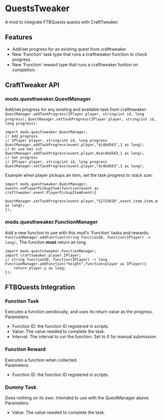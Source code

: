 # QuestsTweaker
A mod to integrate FTBQuests quests with CraftTweaker.  

## Features
- Add/set progress for an existing quest from crafttweaker.  
- New 'Function' task type that runs a crafttweaker function to check progress.  
- New 'Function' reward type that runs a crafttweaker funtion on completion.  

## CraftTweaker API
### mods.questtweaker.QuestManager
Add/set progress for any existing and available task from crafttweaker:
`QuestManager.addTaskProgress(IPlayer player, string/int id, long progress);`
`QuestManager.setTaskProgress(IPlayer player, string/int id, long progress);`
```
import mods.questtweaker.QuestManager;
// Add progress
// IPlayer player, string/int id, long progress
QuestManager.addTaskProgress(event.player,"4c4bd563",1 as long);
// Or use hex int
QuestManager.addTaskProgress(event.player,0x4c4bd563,1 as long);
// Set progress
// IPlayer player, string/int id, long progress
QuestManager.setTaskProgress(event.player,"4c4bd563",1 as long);
```  
Example when player pickups an item, set the task progress to stack size:
```
import mods.questtweaker.QuestManager;
events.onPlayerPickupItem(function(event as crafttweaker.event.PlayerPickupItemEvent){
    QuestManager.setTaskProgress(event.player,"52725826",event.item.item.amount as long);
});
```

### mods.questtweaker.FunctionManager
Add a new function to use with this mod's 'Function' tasks and rewards:
`FunctionManager.addFunction(string functionID, function(IPlayer) -> long);`
The function __must__ return an long.  
```
import mods.queststweaker.FunctionManager;
import crafttweaker.player.IPlayer;
// string functionID, function(IPlayer) -> long
FunctionManager.addFunction("height",function(player as IPlayer){
    return player.y as long;
});
```

## FTBQuests Integration
### Function Task
Executes a function peridocally, and uses its return value as the progress.  
Parameters:  
- Function ID: the function ID registered in scripts.  
- Value: The value needed to complete the task.  
- Interval: The interval to run the function. Set to 0 for manual submission.  

### Function Reward
Executes a function when collected.  
Parameters:  
- Function ID: the function ID registered in scripts.  

### Dummy Task
Does nothing on its own. Intended to use with the QuestManager above.  
Parameters:  
- Value: The value needed to complete the task.  